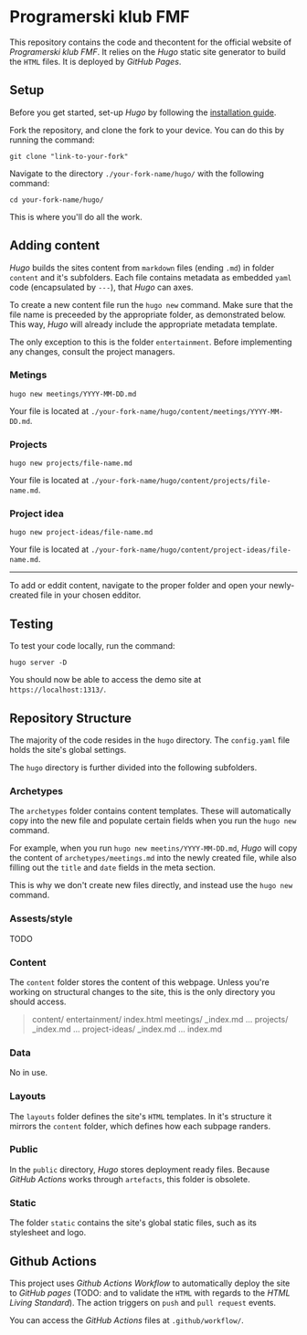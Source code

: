 # Programerski klub FMF

This repository contains the code and thecontent for the official website of *Programerski klub FMF*. It relies on the *Hugo* static site generator to build the `HTML` files. It is deployed by *GitHub Pages*.

## Setup

Before you get started, set-up *Hugo* by following the [installation guide](https://gohugo.io/installation/). 

Fork the repository, and clone the fork to your device. You can do this by running the command:
```
git clone "link-to-your-fork" 
```

Navigate to the directory `./your-fork-name/hugo/` with the following command:
```
cd your-fork-name/hugo/
```

This is where you'll do all the work. 

## Adding content

*Hugo* builds the sites content from `markdown` files (ending `.md`) in folder `content` and it's subfolders. Each file contains metadata as embedded `yaml` code (encapsulated by `---`), that *Hugo* can axes. 

To create a new content file run the `hugo new` command. Make sure that the file name is preceeded by the appropriate folder, as demonstrated below. This way, *Hugo* will already include the appropriate metadata template. 

The only exception to this is the folder `entertainment`. Before implementing any changes, consult the project managers. 

### Metings
```
hugo new meetings/YYYY-MM-DD.md
```

Your file is located at `./your-fork-name/hugo/content/meetings/YYYY-MM-DD.md`. 

### Projects 
```
hugo new projects/file-name.md
```

Your file is located at `./your-fork-name/hugo/content/projects/file-name.md`. 

### Project idea
```
hugo new project-ideas/file-name.md
```

Your file is located at `./your-fork-name/hugo/content/project-ideas/file-name.md`. 

---

To add or eddit content, navigate to the proper folder and open your newly-created file in your chosen edditor. 

## Testing

To test your code locally, run the command:
```
hugo server -D
```

You should now be able to access the demo site at ```https://localhost:1313/```. 

## Repository Structure 

The majority of the code resides in the `hugo` directory. The `config.yaml` file holds the site's global settings. 

The `hugo` directory is further divided into the following subfolders. 

### Archetypes 

The `archetypes` folder contains content templates. These will automatically copy into the new file and populate certain fields when you run the `hugo new` command. 

For example, when you run `hugo new meetins/YYYY-MM-DD.md`, *Hugo* will copy the content of `archetypes/meetings.md` into the newly created file, while also filling out the `title` and `date` fields in the meta section.

This is why we don't create new files directly, and instead use the `hugo new` command.

### Assests/style

TODO

### Content 

The `content` folder stores the content of this webpage. Unless you're working on structural changes to the site, this is the only directory you should access. 

> content/
>   entertainment/
>     index.html
>   meetings/
>     _index.md
>     ...
>   projects/
>     _index.md
>     ...
>   project-ideas/
>     _index.md
>     ...
>   index.md

### Data

No in use.

### Layouts

The `layouts` folder defines the site's `HTML` templates. In it's structure it mirrors the `content` folder, which defines how each subpage randers. 

### Public

In the `public` directory, *Hugo* stores deployment ready files. Because *GitHub Actions* works through `artefacts`, this folder is obsolete.

### Static

The folder `static` contains the site's global static files, such as its stylesheet and logo.

## Github Actions 

This project uses *Github Actions Workflow* to automatically deploy the site to *GitHub pages* (TODO: and to validate the `HTML` with regards to the *HTML Living Standard*). The action triggers on `push` and `pull request` events. 

You can access the *GitHub Actions* files at `.github/workflow/`.
